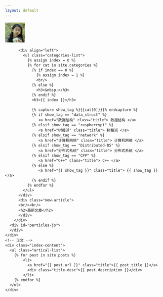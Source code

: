 ```yaml
---
layout: default
---
```


<body>
  <div class="index-wrapper">
    <div class="aside">
      <div class="info-card">
          <div id="divcss5"><img src="/images/header.png" width="64px" /></div>

          <div align="left">
            <ul class="categories-list">
              {% assign index = 0 %}
              {% for cat in site.categories %}
                {% if index == 0 %}
                  {% assign index = 1 %}
                  <br/>
                {% else %}
                  <h3>&nbsp;</h3>
                {% endif %}
                <h3>{{ index }}</h3>

                {% capture show_tag %}{{cat[0]}}{% endcapture %}
                {% if show_tag == "data_struct" %}
                   <a href="数据结构" class="title"> 数据结构 </a>
                {% elsif show_tag == "raspberrypi" %}
                   <a href="树莓派" class="title"> 树莓派 </a>
                {% elsif show_tag == "network" %}
                   <a href="计算机网络" class="title"> 计算机网络 </a>
                {% elsif show_tag == "Distributed-OS" %}
                   <a href="分布式系统" class="title"> 分布式系统 </a>
                {% elsif show_tag == "CPP" %}
                   <a href="C++" class="title"> C++ </a>
                {% else %}
                   <a href="{{ show_tag }}" class="title"> {{ show_tag }} </a>
                {% endif %}
              {% endfor %}
            </ul>
          </div>
          <div class="new-article">
          <br/><br/>
          <h2>最新文章</h2>
          </div>
        </div>
      <div id="particles-js">
      </div>
    </div>
    <!-- 正文 -->
    <div class="index-content">
      <ul class="artical-list">
        {% for post in site.posts %}
            <li>
              <a href="{{ post.url }}" class="title">{{ post.title }}</a>
              <div class="title-desc">{{ post.description }}</div>
            </li>
        {% endfor %}
      </ul>
    </div>
  </div>
</body>
